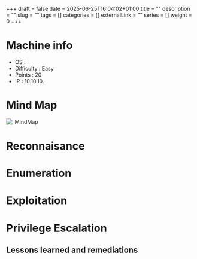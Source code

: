 +++
draft = false
date = 2025-06-25T16:04:02+01:00
title = ""
description = ""
slug = ""
tags = []
categories = []
externalLink = ""
series = []
weight = 0
+++


# Machine info

- OS :
- Difficulty : Easy
- Points : 20
- IP : 10.10.10.


# Mind Map
![_MindMap](/images/htb/_mindmap.png)


# Reconnaisance

# Enumeration

# Exploitation


# Privilege Escalation

## Lessons learned and remediations

